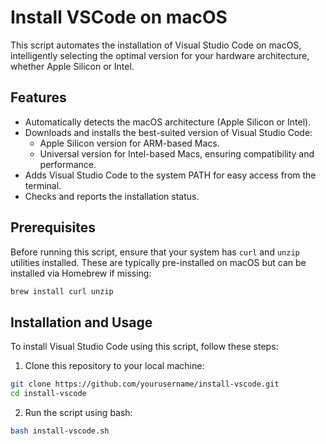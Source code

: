 # Install VSCode on macOS

This script automates the installation of Visual Studio Code on macOS, intelligently selecting the optimal version for your hardware architecture, whether Apple Silicon or Intel.

## Features

- Automatically detects the macOS architecture (Apple Silicon or Intel).
- Downloads and installs the best-suited version of Visual Studio Code:
  - Apple Silicon version for ARM-based Macs.
  - Universal version for Intel-based Macs, ensuring compatibility and performance.
- Adds Visual Studio Code to the system PATH for easy access from the terminal.
- Checks and reports the installation status.

## Prerequisites

Before running this script, ensure that your system has `curl` and `unzip` utilities installed. These are typically pre-installed on macOS but can be installed via Homebrew if missing:

```bash
brew install curl unzip
```

## Installation and Usage

To install Visual Studio Code using this script, follow these steps:

1. Clone this repository to your local machine:
```bash
git clone https://github.com/yourusername/install-vscode.git
cd install-vscode
```
2. Run the script using bash:
```bash
bash install-vscode.sh
```
